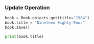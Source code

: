### Update Operation

```python
book = Book.objects.get(title="1984")
book.title = "Nineteen Eighty-Four"
book.save()

print(book.title)
